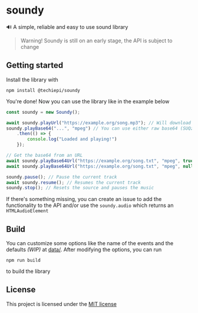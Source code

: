 # soundy
🔊 A simple, reliable and easy to use sound library

> Warning! Soundy is still on an early stage, the API is subject to change

## Getting started
Install the library with
```
npm install @techiepi/soundy
```

You're done! Now you can use the library like in the example below
```js
const soundy = new Soundy();

await soundy.playUrl("https://example.org/song.mp3"); // Will download and play the file
soundy.playBase64("...", "mpeg") // You can use either raw base64 (SUQzBAA...) or a "complete" base64 (data:audio/mpeg;base64,SUQzB...)
    .then(() => {
        console.log("Loaded and playing!")
    });

// Get the base64 from an URL
await soundy.playBase64Url("https://example.org/song.txt", "mpeg", true /* Send cookies */);
await soundy.playBase64Url("https://example.org/song.txt", "mpeg", null /* Overriden by custom options */, { method: "POST", body: { ... } });

soundy.pause(); // Pause the current track
await soundy.resume(); // Resumes the current track
soundy.stop(); // Resets the source and pauses the music
```

If there's something missing, you can create an issue to add the functionality to the API
and/or use the ``soundy.audio`` which returns an ``HTMLAudioElement``

## Build
You can customize some options like the name of the events and the defaults _(WIP)_
at [data/](data).
After modifying the options, you can run
```
npm run build
```
to build the library

## License
This project is licensed under the [MIT license](LICENSE)
